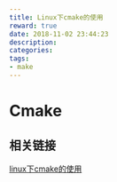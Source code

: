```yaml
---
title: Linux下cmake的使用
reward: true
date: 2018-11-02 23:44:23
description:
categories:
tags:
- make
---
```


# Cmake

## 相关链接

[linux下cmake的使用](https://www.ibm.com/developerworks/cn/linux/l-cn-cmake/index.html)